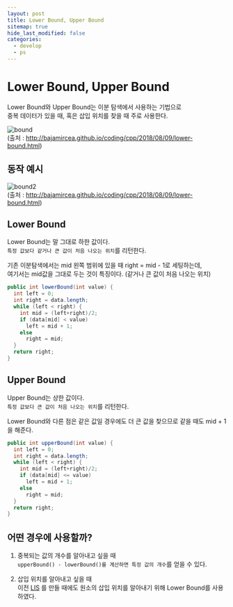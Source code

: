 ```yaml
---
layout: post
title: Lower Bound, Upper Bound
sitemap: true
hide_last_modified: false
categories:
  - develop
  - ps
---
```

# Lower Bound, Upper Bound

Lower Bound와 Upper Bound는 이분 탐색에서 사용하는 기법으로  
중복 데이터가 있을 때, 혹은 삽입 위치를 찾을 때 주로 사용한다.  

![bound](http://bajamircea.github.io/assets/2018-08-09-lower-bound/01-lower_bound.png)  
(출처 : <http://bajamircea.github.io/coding/cpp/2018/08/09/lower-bound.html>)

## 동작 예시
![bound2](http://bajamircea.github.io/assets/2018-08-09-lower-bound/02-lower_bound_samples.png)  
(출처 : <http://bajamircea.github.io/coding/cpp/2018/08/09/lower-bound.html>)  

## Lower Bound
Lower Bound는 말 그대로 하한 값이다.  
`특정 값보다 같거나 큰 값이 처음 나오는 위치`를 리턴한다.  

기존 이분탐색에서는 mid 왼쪽 범위에 있을 때 right = mid - 1로 세팅하는데,  
여기서는 mid값을 그대로 두는 것이 특징이다. (같거나 큰 값이 처음 나오는 위치)

```java
public int lowerBound(int value) {
  int left = 0;
  int right = data.length;
  while (left < right) {
    int mid = (left+right)/2;
    if (data[mid] < value)
      left = mid + 1;
    else
      right = mid;
  }
  return right;
}
```

## Upper Bound
Upper Bound는 상한 값이다.  
`특정 값보다 큰 값이 처음 나오는 위치`를 리턴한다.

Lower Bound와 다른 점은 같은 값일 경우에도 더 큰 값을 찾으므로 같을 때도 mid + 1을 해준다.
```java
public int upperBound(int value) {
  int left = 0;
  int right = data.length;
  while (left < right) {
    int mid = (left+right)/2;
    if (data[mid] <= value)
      left = mid + 1;
    else
      right = mid;
  }
  return right;
}
```

## 어떤 경우에 사용할까?
1. 중복되는 값의 개수를 알아내고 싶을 때  
`upperBound() - lowerBound()를 계산하면 특정 값의 개수`를 얻을 수 있다.

2. 삽입 위치를 알아내고 싶을 때  
이전 [LIS](/develop/ps/2022-04-01-develop-ps-lis/) 를 만들 때에도 원소의 삽입 위치를 알아내기 위해 Lower Bound를 사용하였다.
